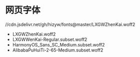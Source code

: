 网页字体
===

//cdn.jsdelivr.net/gh/hizyw/fonts@master/LXGWZhenKai.woff2

- LXGWZhenKai.woff2
- LXGWWenKai-Regular.subset.woff2
- HarmonyOS_Sans_SC_Medium.subset.woff2
- AlibabaPuHuiTi-2-65-Medium.subset.woff2
